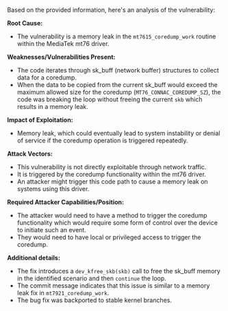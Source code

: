Based on the provided information, here's an analysis of the vulnerability:

**Root Cause:**
- The vulnerability is a memory leak in the `mt7615_coredump_work` routine within the MediaTek mt76 driver.

**Weaknesses/Vulnerabilities Present:**
- The code iterates through sk_buff (network buffer) structures to collect data for a coredump.
- When the data to be copied from the current sk_buff would exceed the maximum allowed size for the coredump (`MT76_CONNAC_COREDUMP_SZ`), the code was breaking the loop without freeing the current `skb` which results in a memory leak.

**Impact of Exploitation:**
- Memory leak, which could eventually lead to system instability or denial of service if the coredump operation is triggered repeatedly.

**Attack Vectors:**
- This vulnerability is not directly exploitable through network traffic.
- It is triggered by the coredump functionality within the mt76 driver.
- An attacker might trigger this code path to cause a memory leak on systems using this driver.

**Required Attacker Capabilities/Position:**
- The attacker would need to have a method to trigger the coredump functionality which would require some form of control over the device to initiate such an event.
- They would need to have local or privileged access to trigger the coredump.

**Additional details:**
- The fix introduces a `dev_kfree_skb(skb)` call to free the sk_buff memory in the identified scenario and then `continue` the loop.
- The commit message indicates that this issue is similar to a memory leak fix in `mt7921_coredump_work`.
- The bug fix was backported to stable kernel branches.